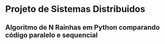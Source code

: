 # Projeto de Sistemas Distribuidos
## Algoritmo de N Rainhas em Python comparando código paralelo e sequencial
